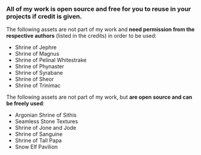### All of my work is open source and free for you to reuse in your projects if credit is given.

The following assets are not part of my work and **need permission from the respective authors** (listed in the credits) in order to be used:

- Shrine of Jephre
- Shrine of Magnus
- Shrine of Pelinal Whitestrake
- Shrine of Phynaster
- Shrine of Syrabane
- Shrine of Sheor
- Shrine of Trinimac

The following assets are not part of my work, but **are open source and can be freely used**:

- Argonian Shrine of Sithis
- Seamless Stone Textures
- Shrine of Jone and Jode
- Shrine of Sanguine
- Shrine of Tall Papa
- Snow Elf Pavilion
